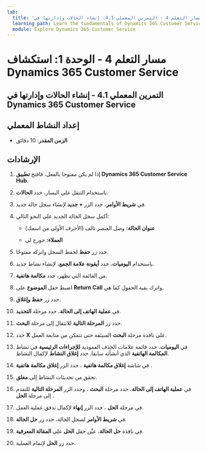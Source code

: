 ```yaml
---
lab:
  title: 'مسار التعلم 4 - التمرين المعملي 4.1: إنشاء الحالات وإدارتها في Dynamics 365 Customer Service'
  learning path: Learn the fundamentals of Dynamics 365 Customer Service
  module: Explore Dynamics 365 Customer Service
---
```


مسار التعلم 4 - الوحدة 1: استكشاف Dynamics 365 Customer Service
========================

## التمرين المعملي 4.1 - إنشاء الحالات وإدارتها في Dynamics 365 Customer Service

## إعداد النشاط المعملي

  - **الزمن المقدر**: 10 دقائق

## الإرشادات

1. إذا لم يكن مفتوحا بالفعل، فافتح **تطبيق Dynamics 365 Customer Service Hub**.

2. باستخدام التنقل على اليسار، حدد **الحالات**.

3.  في **شريط الأوامر**، حدد الزر **+ جديد** لإنشاء سجل حالة جديد. 

4.  أكمل سجل الحالة الجديد على النحو التالي:

    - **عنوان الحالة:** وصل العنصر تالف (الأحرف الأولى من اسمك)

    - **العملاء:** جورج لي

5.  حدد زر **حفظ** لحفظ السجل واتركه مفتوحًا. 

6.  باستخدام **اليوميات**، حدد **أيقونة علامة الجمع**، لإنشاء نشاط جديد. 

7.  من القائمة التي تظهر، حدد **مكالمة هاتفية**.

8.  اضبط حقل **الموضوع** على **Return Call** واترك بقية الحقول كما هي.

9.  حدد زر **حفظ وإغلاق**.

10. في **عملية الهاتف إلى الحالة**، حدد مرحلة **التحديد**.

11. حدد زر **المرحلة التالية** للانتقال إلى مرحلة **البحث**.

12. حدد **X** على نافذة مرحلة **البحث** المنبثقة حتى تتمكن من متابعة العمل. 

13. في **اليوميات**، حدد قائمة علامات الحذف العمودية **للإجراءات الرئيسية** في نشاط **المكالمة الهاتفية** الذي أنشأته سابقا. حدد **إغلاق النشاط** لإكمال النشاط. 

14. في شاشة **إغلاق مكالمة هاتفية** ، حدد الزر **إغلاق مكالمة هاتفية** . 

15. تحقق من تحديثات النشاط إلى **مغلق**. 

16. في **عملية الهاتف إلى الحالة**، حدد مرحلة **البحث** ، وحدد الزر **المرحلة التالية** للتقدم إلى مرحلة **الحل** .

17. في مرحلة **الحل** ، حدد الزر **إنهاء** لإكمال تدفق عملية العمل. 

18. في **شريط الأوامر** لسجل الحالة، حدد زر **حل الحالة**. 

19. في نافذة **حل الحالة**، عيِّن حقل **الحل** على **المقالة المعرفية**. 

20. حدد زر **الحل** لإتمام العملية. 

